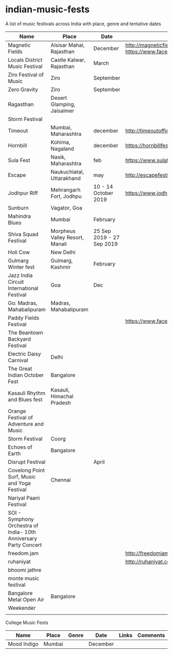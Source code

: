 # indian-music-fests
A list of music festivals across India with place, genre and tentative dates



| Name  | Place  | Date  |  Links |  Genre| Comments |
|---|---|---|---|---|---|
| Magnetic Fields | Alsisar Mahal, Rajasthan | December  |  http://magneticfields.in/, https://www.facebook.com/magneticfieldsfestival/ |  |  |
| Locals District Music Festival |  Castle Kalwar, Rajasthan |  March |   | https://localsdistrict.com/  |   |
| Ziro Festival of Music | Ziro  |  September |   | https://zirofestival.com/  |   |
| Zero Gravity | Ziro  |  September |   | https://zirofestival.com/  |   |
| Ragasthan | Desert Glamping, Jaisalmer  |   |   | https://www.ragasthan.com/  |   |
| Storm Festival |   |   |   |   |   |
| Timeout |  Mumbai, Maharashtra |  december |  http://timeoutofficial.com/ |   |   |
| Hornbill |  Kohima, Nagaland | december  |  https://hornbillfestival.co.in/ |   |   |
| Sula Fest |  Nasik, Maharashtra |  feb |  https://www.sulafest.com/ |   |   |
| Escape | Naukuchiatal, Uttarakhand  |  may | http://escapefestival.in/  |   |   |
| Jodhpur Riff |  Mehrangarh Fort, Jodhpu |  10 - 14 October 2019 | https://www.jodhpurriff.org/ |    |   |
| Sunburn |  Vagator, Goa |   |   |   |   |
| Mahindra Blues | Mumbai  |  February |   |   |   |
| Shiva Squad Festival |  Morpheus Valley Resort, Manali |   25 Sep 2019 - 27 Sep 2019  |   |   |   |
| Holi Cow | New Delhi  |   |   |   |   |
| Gulmarg Winter fest |  Gulmarg, Kashmir  | February  |   |   |   |
| Jazz India Circuit International Festival | Goa  |  Dec |   |   |   |
| Go: Madras, Mahabalipuram |  Madras, Mahabalipuram  |   |   |   |   |
| Paddy Fields Festival |   |   | https://www.facebook.com/PaddyFieldsFestival/  |   |   |
| The Beantown Backyard Festival |   |   |   |   |   |
| Electric Daisy Carnival |  Delhi |   |   |   |   |
| The Great Indian October Fest | Bangalore  |   |   |   |   |
| Kasauli Rhythm and Blues fest | Kasauli, Himachal Pradesh  |   |   |   |   |
| Orange Festival of Adventure and Music |   |   |   |   |   |
| Storm Festival | Coorg |   |   |   |   |
| Echoes of Earth |  Bangalore |   |   |   |   |
| Disrupt Festival |   |  April |   |   |   |
| Covelong Point Surf, Music and Yoga Festival | Chennai  |   |   |   |   |
| Nariyal Paani Festival |   |   |   |   |   |
| SOI - Symphony Orchestra of India- 10th Anniversary Party Concert |   |   |   |   |   |
| freedom jam |   |   | http://freedomjam.in/  |   |
| ruhaniyat |   |   | http://ruhaniyat.com/  |   |   |
| bhoomi jathre |   |   |   |   |   |
| monte music festival |   |   |   |   |   |
| Bangalore Metal Open Air | Bangalore  |   |   |   |   |
| Weekender |   |   |   |   |   |
|   |   |   |   |   |   |


College Music Fests

| Name  | Place  | Genre  |  Date | Links | Comments |
|---|---|---|---|---|---|
| Mood Indigo  | Mumbai  |   |  December |   |   |




